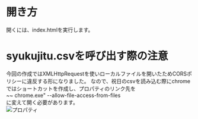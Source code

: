 # 開き方
開くには、index.htmlを実行します。
# syukujitu.csvを呼び出す際の注意
今回の作成ではXMLHttpRequestを使いローカルファイルを開いたためCORSポリシーに違反する形になりました。
なので、祝日のcsvを読み込む際にchromeではショートカットを作成し、プロパティのリンク先を  
~~ chrome.exe" --allow-file-access-from-files  
に変えて開く必要があります。  
![プロパティ](https://github.com/SHOU5/webcalendar/assets/135721465/05c92b74-0ea1-48ed-9b90-f486ab8f94fb)
